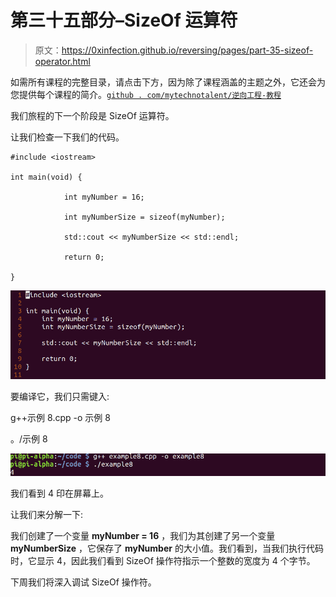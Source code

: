 # 第三十五部分–SizeOf 运算符

> 原文：<https://0xinfection.github.io/reversing/pages/part-35-sizeof-operator.html>

如需所有课程的完整目录，请点击下方，因为除了课程涵盖的主题之外，它还会为您提供每个课程的简介。[`github . com/mytechnotalent/逆向工程-教程`](https://github.com/mytechnotalent/Reverse-Engineering-Tutorial)

我们旅程的下一个阶段是 SizeOf 运算符。

让我们检查一下我们的代码。

```
#include <iostream>

int main(void) {

            int myNumber = 16;

            int myNumberSize = sizeof(myNumber);

            std::cout << myNumberSize << std::endl;

            return 0;

}

```

![](img/08e0122cce4125e47c5da94a963fbcb6.png)

要编译它，我们只需键入:

g++示例 8.cpp -o 示例 8

。/示例 8

![](img/158afd7f29d69b97429fd685d0261784.png)

我们看到 4 印在屏幕上。

让我们来分解一下:

我们创建了一个变量 **myNumber = 16** ，我们为其创建了另一个变量 **myNumberSize** ，它保存了 **myNumber** 的大小值。我们看到，当我们执行代码时，它显示 4，因此我们看到 SizeOf 操作符指示一个整数的宽度为 4 个字节。

下周我们将深入调试 SizeOf 操作符。